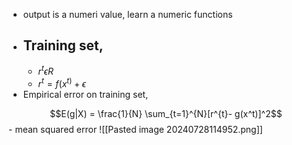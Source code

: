 
- output is a numeri value, learn a numeric functions
- Training set, 
	- 
	- $r^{t}\epsilon R$
	- $r^{t}= f(x^{t)} + \epsilon$ 
- Empirical error on training set,

$$E(g|X) = \frac{1}{N} \sum_{t=1}^{N}[r^{t}- g(x^t)]^2$$
		- mean squared error 
![[Pasted image 20240728114952.png]]
